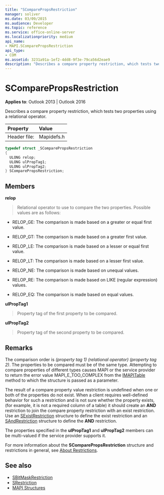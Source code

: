 ```yaml
---
title: "SComparePropsRestriction"
manager: soliver
ms.date: 03/09/2015
ms.audience: Developer
ms.topic: reference
ms.service: office-online-server
ms.localizationpriority: medium
api_name:
- MAPI.SComparePropsRestriction
api_type:
- COM
ms.assetid: 3231a91a-1ef2-4dd8-9f3e-79ca56d2eae9
description: "Describes a compare property restriction, which tests two properties using a relational operator."
---
```


# SComparePropsRestriction

**Applies to**: Outlook 2013 | Outlook 2016 
  
Describes a compare property restriction, which tests two properties using a relational operator. 
  
|Property |Value |
|:-----|:-----|
|Header file:  <br/> |Mapidefs.h  <br/> |
   
```cpp
typedef struct _SComparePropsRestriction
{
  ULONG relop;
  ULONG ulPropTag1;
  ULONG ulPropTag2;
} SComparePropsRestriction;

```

## Members

**relop**
  
> Relational operator to use to compare the two properties. Possible values are as follows:
    
  - RELOP_GE: The comparison is made based on a greater or equal first value.
      
  - RELOP_GT: The comparison is made based on a greater first value.
      
  - RELOP_LE: The comparison is made based on a lesser or equal first value.
      
  - RELOP_LT: The comparison is made based on a lesser first value.
      
  - RELOP_NE: The comparison is made based on unequal values.
      
  - RELOP_RE: The comparison is made based on LIKE (regular expression) values.
      
  - RELOP_EQ: The comparison is made based on equal values.
    
**ulPropTag1**
  
> Property tag of the first property to be compared. 
    
**ulPropTag2**
  
> Property tag of the second property to be compared.
    
## Remarks

The comparison order is  _(property tag 1) (relational operator) (property tag 2)_. The properties to be compared must be of the same type. Attempting to compare properties of different types causes MAPI or the service provider to return the error value MAPI_E_TOO_COMPLEX from the [IMAPITable](imapitableiunknown.md) method to which the structure is passed as a parameter. 
  
The result of a compare property value restriction is undefined when one or both of the properties do not exist. When a client requires well-defined behavior for such a restriction and is not sure whether the property exists, (for example, it is not a required column of a table) it should create an **AND** restriction to join the compare property restriction with an exist restriction. Use an [SExistRestriction](sexistrestriction.md) structure to define the exist restriction and an [SAndRestriction](sandrestriction.md) structure to define the **AND** restriction. 
  
The properties specified in the **ulPropTag1** and **ulPropTag2** members can be multi-valued if the service provider supports it. 
  
For more information about the **SComparePropsRestriction** structure and restrictions in general, see [About Restrictions](about-restrictions.md).
  
## See also

- [SBitMaskRestriction](sbitmaskrestriction.md)
- [SRestriction](srestriction.md)
- [MAPI Structures](mapi-structures.md)

